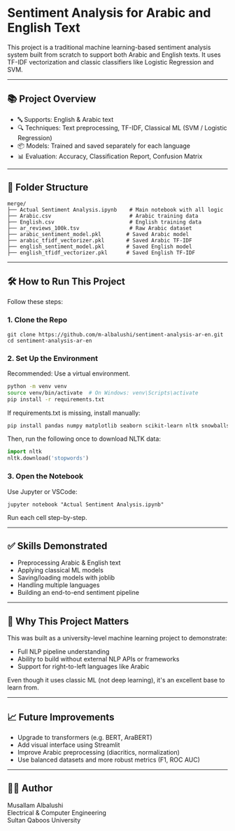 
# Sentiment Analysis for Arabic and English Text

This project is a traditional machine learning-based sentiment analysis system built from scratch to support both Arabic and English texts. It uses TF-IDF vectorization and classic classifiers like Logistic Regression and SVM.

---

## 📚 Project Overview

- 🔤 Supports: English & Arabic text
- 🔍 Techniques: Text preprocessing, TF-IDF, Classical ML (SVM / Logistic Regression)
- 📦 Models: Trained and saved separately for each language
- 📊 Evaluation: Accuracy, Classification Report, Confusion Matrix

---

## 📁 Folder Structure

```
merge/
├── Actual Sentiment Analysis.ipynb    # Main notebook with all logic
├── Arabic.csv                         # Arabic training data
├── English.csv                        # English training data
├── ar_reviews_100k.tsv                # Raw Arabic dataset
├── arabic_sentiment_model.pkl        # Saved Arabic model
├── arabic_tfidf_vectorizer.pkl       # Saved Arabic TF-IDF
├── english_sentiment_model.pkl       # Saved English model
├── english_tfidf_vectorizer.pkl      # Saved English TF-IDF
```

---

## 🛠 How to Run This Project

Follow these steps:

### 1. Clone the Repo
```
git clone https://github.com/m-albalushi/sentiment-analysis-ar-en.git
cd sentiment-analysis-ar-en
```

### 2. Set Up the Environment
Recommended: Use a virtual environment.
```bash
python -m venv venv
source venv/bin/activate  # On Windows: venv\Scripts\activate
pip install -r requirements.txt
```

If requirements.txt is missing, install manually:
```bash
pip install pandas numpy matplotlib seaborn scikit-learn nltk snowballstemmer joblib
```

Then, run the following once to download NLTK data:
```python
import nltk
nltk.download('stopwords')
```

### 3. Open the Notebook
Use Jupyter or VSCode:
```
jupyter notebook "Actual Sentiment Analysis.ipynb"
```

Run each cell step-by-step.

---

## ✅ Skills Demonstrated

- Preprocessing Arabic & English text
- Applying classical ML models
- Saving/loading models with joblib
- Handling multiple languages
- Building an end-to-end sentiment pipeline

---

## 🤔 Why This Project Matters

This was built as a university-level machine learning project to demonstrate:
- Full NLP pipeline understanding
- Ability to build without external NLP APIs or frameworks
- Support for right-to-left languages like Arabic

Even though it uses classic ML (not deep learning), it's an excellent base to learn from.

---

## 📈 Future Improvements

- Upgrade to transformers (e.g. BERT, AraBERT)
- Add visual interface using Streamlit
- Improve Arabic preprocessing (diacritics, normalization)
- Use balanced datasets and more robust metrics (F1, ROC AUC)

---

## 🧑‍🎓 Author

Musallam Albalushi  
Electrical & Computer Engineering  
Sultan Qaboos University  
